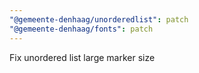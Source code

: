 ```yaml
---
"@gemeente-denhaag/unorderedlist": patch
"@gemeente-denhaag/fonts": patch
---
```


Fix unordered list large marker size
